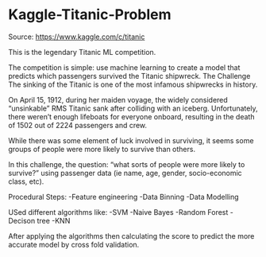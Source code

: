 # Kaggle-Titanic-Problem
Source: https://www.kaggle.com/c/titanic

This is the legendary Titanic ML competition. 

The competition is simple: use machine learning to create a model that predicts which passengers survived the Titanic shipwreck.
The Challenge
The sinking of the Titanic is one of the most infamous shipwrecks in history.

On April 15, 1912, during her maiden voyage, the widely considered “unsinkable” RMS Titanic sank after colliding with an iceberg. Unfortunately, there weren’t enough lifeboats for everyone onboard, resulting in the death of 1502 out of 2224 passengers and crew.

While there was some element of luck involved in surviving, it seems some groups of people were more likely to survive than others.

In this challenge, the question: “what sorts of people were more likely to survive?” using passenger data (ie name, age, gender, socio-economic class, etc).

Procedural Steps:
-Feature engineering
-Data Binning
-Data Modelling

USed different algorithms like:
-SVM
-Naive Bayes
-Random Forest
-Decison tree
-KNN

After applying the algorithms then calculating the score to predict the more accurate model by cross fold validation.

